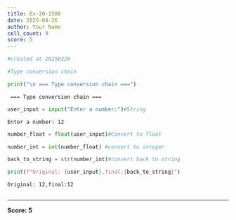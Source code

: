 ```yaml
---
title: Ex-20-1506
date: 2025-04-26
author: Your Name
cell_count: 9
score: 5
---
```


```python
#created at 20250326
```


```python
#Type conversion chain
```


```python
print("\n === Type conversion chain ===")
```

    
     === Type conversion chain ===



```python
user_input = input("Enter a number:")#String
```

    Enter a number: 12



```python
number_float = float(user_input)#Convert to float
```


```python
number_int = int(number_float) #convert to integer
```


```python
back_to_string = str(number_int)#convert back to string
```


```python
print(f"Original: {user_input},final:{back_to_string}")
```

    Original: 12,final:12



```python

```


---
**Score: 5**